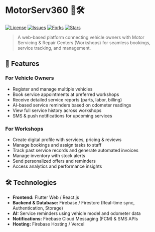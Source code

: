 # MotorServ360 🚗🛠️

[![License](https://img.shields.io/badge/license-MIT-blue)](LICENSE)
[![Issues](https://img.shields.io/github/issues/yourusername/motorserv360)](https://github.com/yourusername/motorserv360/issues)
[![Forks](https://img.shields.io/github/forks/yourusername/motorserv360)](https://github.com/yourusername/motorserv360/network)
[![Stars](https://img.shields.io/github/stars/yourusername/motorserv360)](https://github.com/yourusername/motorserv360/stargazers)

> A web-based platform connecting vehicle owners with Motor Servicing & Repair Centers (Workshops) for seamless bookings, service tracking, and management.

## 🌟 Features

### For Vehicle Owners
- Register and manage multiple vehicles
- Book service appointments at preferred workshops
- Receive detailed service reports (parts, labor, billing)
- AI-based service reminders based on odometer readings
- View full service history across workshops
- SMS & push notifications for upcoming services

### For Workshops
- Create digital profile with services, pricing & reviews
- Manage bookings and assign tasks to staff
- Track past service records and generate automated invoices
- Manage inventory with stock alerts
- Send personalized offers and reminders
- Access analytics and performance insights

## 🛠️ Technologies
- **Frontend:** Flutter Web / React.js  
- **Backend & Database:** Firebase / Firestore (Real-time sync, Authentication, Storage)  
- **AI:** Service reminders using vehicle model and odometer data  
- **Notifications:** Firebase Cloud Messaging (FCM) & SMS APIs  
- **Hosting:** Firebase Hosting / Vercel  
